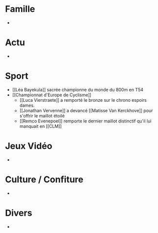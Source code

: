 # Famille
- 
# Actu
- 
# Sport
- [[Léa Bayekula]] sacrée championne du monde du 800m en T54
- [[Championnat d'Europe de Cyclisme]]
	- [[Luca Vierstraete]] a remporté le bronze sur le chrono espoirs dames.
	- [[Jonathan Vervenne]] a devancé [[Matisse Van Kerckhove]] pour s'offrir le maillot étoilé
	- [[Remco Evenepoel]] remporte le dernier maillot distinctif qu'il lui manquait en [[CLM]]
# Jeux Vidéo
- 
# Culture / Confiture
- 
# Divers
- 
